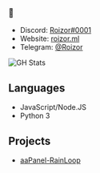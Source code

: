 ### :wave:
- Discord: [Roizor#0001](https://discord.gg/UJS8UuNPKq)
- Website: [roizor.ml](https://roizor.ml)
- Telegram: [@Roizor](https://t.me/Roizor)

![GH Stats](https://github-readme-stats.vercel.app/api?username=roizor)


## Languages
- JavaScript/Node.JS
- Python 3

## Projects
- [aaPanel-RainLoop](https://github.com/Roizor/aaPanel-RainLoop)
